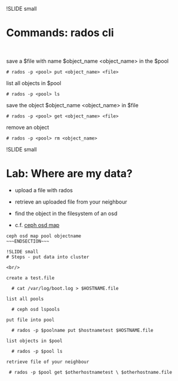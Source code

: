 !SLIDE small 
# Commands: rados cli 

<br/>

save a $file <file> with name $object_name <object_name> in the $pool

    # rados -p <pool> put <object_name> <file>

list all objects in $pool <pool>

    # rados -p <pool> ls

save the object $object_name <object_name> in $file <file>

    # rados -p <pool> get <object_name> <file>

remove an object

    # rados -p <pool> rm <object_name>


!SLIDE small
# Lab: Where are my data?

* upload a file with rados

* retrieve an uploaded file from your neighbour
* find the object in the filesystem of an osd
 * c.f. [ceph osd map](http://docs.ceph.com/docs/master/man/8/ceph/#osd)

~~~SECTION:notes~~~
ceph osd map pool objectname
~~~ENDSECTION~~~

!SLIDE small
# Steps - put data into cluster

<br/>

create a test.file 

  # cat /var/log/boot.log > $HOSTNAME.file

list all pools

  # ceph osd lspools

put file into pool

  # rados -p $poolname put $hostnametest $HOSTNAME.file

list objects in $pool

  # rados -p $pool ls

retrieve file of your neighbour

 # rados -p $pool get $otherhostnametest \ $otherhostname.file


